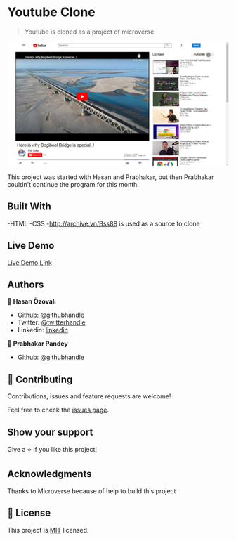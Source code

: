 ﻿# Youtube Clone

> Youtube is cloned as a project of microverse

![screenshot](./app_screenshot.png)

This project was started with Hasan and Prabhakar, but then Prabhakar couldn't continue the program for this month.

## Built With
-HTML 
-CSS
-http://archive.vn/Bss88 is used as a source to clone

## Live Demo

[Live Demo Link](https://raw.githack.com/ozovalihasan/youtubeCloneByHasan/mainParts/index.html)


## Authors

👤 **Hasan Özovalı**

- Github: [@githubhandle](https://github.com/ozovalihasan)
- Twitter: [@twitterhandle](https://twitter.com/ozovalihasan)
- Linkedin: [linkedin](https://www.linkedin.com/in/hasan-ozovali/)

👤 **Prabhakar Pandey**

- Github: [@githubhandle](https://github.com/Prabhakarzx)


## 🤝 Contributing

Contributions, issues and feature requests are welcome!

Feel free to check the [issues page](issues/).

## Show your support

Give a ⭐️ if you like this project!

## Acknowledgments

Thanks to Microverse because of help to build this project

## 📝 License

This project is [MIT](lic.url) licensed.